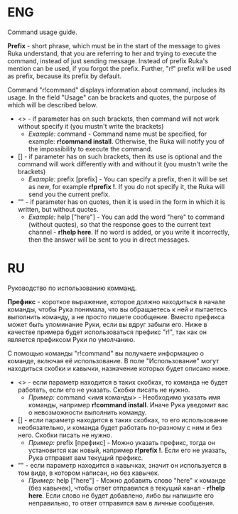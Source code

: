 # ENG
Command usage guide.

**Prefix** - short phrase, which must be in the start of the message to gives Ruka understand, that you are referring to her and trying to execute the command, instead of just sending message.
Instead of prefix Ruka's mention can be used, if you forgot the prefix. Further, "r!" prefix will be used as prefix, because its prefix by default.

Command "r!command" displays information about command, includes its usage.
In the field "Usage" can be brackets and quotes, the purpose of which will be described below.
* <> - if parameter has on such brackets, then command will not work without specify it (you mustn't write the brackets)
    * *Example:* command <command name> - Command name must be specified, for example: **r!command install**. Otherwise, the Ruka will notify you of the impossibility to execute the command.
* [] - if parameter has on such brackets, then its use is optional and the command will work differently with and without it (you mustn't write the brackets)
    * *Example:* prefix [prefix] - You can specify a prefix, then it will be set as new, for example **r!prefix !**. If you do not specify it, the Ruka will send you the current prefix.
* "" - if parameter has on quotes, then it is used in the form in which it is written, but without quotes.
    * *Example:* help ["here"] - You can add the word "here" to command (without quotes), so that the response goes to the current text channel - **r!help here**. If no word is added, or
     you write it incorrectly, then the answer will be sent to you in direct messages.
    
# RU
Руководство по использованию комманд.

**Префикс** - короткое выражение, которое должно находиться в начале команды, чтобы Рука понимала, что вы обращаетесь к ней и пытаетесь выполнить команду, а не просто пишете сообщение.
Вместо префикса может быть упоминание Руки, если вы вдруг забыли его. Ниже в качестве примера будет использоваться префикс "r!", так как он является префиксом Руки по умолчанию.

С помощью команды "r!command" вы получаете информацию о команде, включая её использование.
В поле "Использование" могут находиться скобки и кавычки, назначение которых будет описано ниже.
* <> - если параметр находится в таких скобках, то команда не будет работать, если его не указать. Скобки писать не нужно.
    * *Пример:* command <имя команды> - Необходимо указать имя команды, например **r!command install**. Иначе Рука уведомит вас о невозможности выполнить команду.
* [] - если параметр находится в таких скобках, то его использование необязательно, и команда будет работать по-разному с ним и без него. Скобки писать не нужно.
    * *Пример:* prefix [префикс] - Можно указать префикс, тогда он установится как новый, например **r!prefix !**. Если его не указать, Рука отправит вам текущий префикс.
* "" - если параметр находится в кавычках, значит он используется в том виде, в котором написан, но без кавычек.
    * *Пример:* help ["here"] - Можно добавить слово "here" к команде (без кавычек), чтобы ответ отправился в текущий канал - **r!help here**. Если слово не будет добавлено, либо
    вы напишите его неправильно, то ответ отправится вам в личные сообщения.
